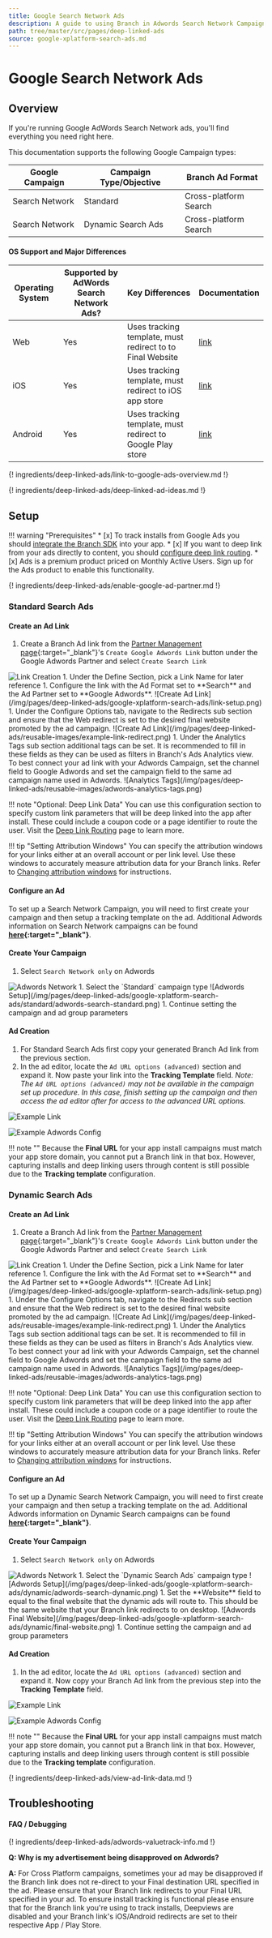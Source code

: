 ```yaml
---
title: Google Search Network Ads
description: A guide to using Branch in Adwords Search Network Campaigns.
path: tree/master/src/pages/deep-linked-ads
source: google-xplatform-search-ads.md
---
```

# Google Search Network Ads

## Overview

If you're running Google AdWords Search Network ads, you'll find everything you need right here.

This documentation supports the following Google Campaign types:

Google Campaign | Campaign Type/Objective | Branch Ad Format
--- | --- | ---
Search Network | Standard | Cross-platform Search
Search Network | Dynamic Search Ads | Cross-platform Search

#### OS Support and Major Differences

Operating System | Supported by AdWords Search Network Ads? | Key Differences | Documentation
--- | --- | --- | ---
Web | Yes | Uses tracking template, must redirect to to Final Website | [link](/pages/deep-linked-ads/google-xplatform-search-ads/#standard-search-ads)
iOS | Yes | Uses tracking template, must redirect to iOS app store | [link](/pages/deep-linked-ads/google-xplatform-search-ads/#standard-search-ads)
Android | Yes | Uses tracking template, must redirect to Google Play store | [link](/pages/deep-linked-ads/google-xplatform-search-ads/#standard-search-ads)

{! ingredients/deep-linked-ads/link-to-google-ads-overview.md !}

{! ingredients/deep-linked-ads/deep-linked-ad-ideas.md !}

## Setup

!!! warning "Prerequisites"
	* [x] To track installs from Google Ads you should [integrate the Branch SDK](TODO) into your app.
	* [x] If you want to deep link from your ads directly to content, you should [configure deep link routing](TODO).
	* [x] Ads is a premium product priced on Monthly Active Users. Sign up for the Ads product to enable this functionality.

{! ingredients/deep-linked-ads/enable-google-ad-partner.md !}

### Standard Search Ads

#### Create an Ad Link

1. Create a Branch Ad link from the [Partner Management page](https://dashboard.branch.io/ads/partner-management){:target="_blank"}'s `Create Google Adwords Link` button under the Google Adwords Partner and select `Create Search Link`
<img src="/img/pages/deep-linked-ads/reusable-images/create-link-search.png" alt="Link Creation" class="three-quarters center">
1. Under the Define Section, pick a Link Name for later reference
1. Configure the link with the Ad Format set to **Search** and the Ad Partner set to **Google Adwords**.
![Create Ad Link](/img/pages/deep-linked-ads/google-xplatform-search-ads/link-setup.png)
1. Under the Configure Options tab, navigate to the Redirects sub section and ensure that the Web redirect is set to the desired final website promoted by the ad campaign.
![Create Ad Link](/img/pages/deep-linked-ads/reusable-images/example-link-redirect.png)
1. Under the Analytics Tags sub section additional tags can be set. It is recommended to fill in these fields as they can be used as filters in Branch's Ads Analytics view. To best connect your ad link with your Adwords Campaign, set the channel field to Google Adwords and set the campaign field to the same ad campaign name used in Adwords.
![Analytics Tags](/img/pages/deep-linked-ads/reusable-images/adwords-analytics-tags.png)

!!! note "Optional: Deep Link Data"
	You can use this configuration section to specify custom link parameters that will be deep linked into the app after install. These could include a coupon code or a page identifier to route the user. Visit the [Deep Link Routing](TODO) page to learn more.

!!! tip "Setting Attribution Windows"
	You can specify the attribution windows for your links either at an overall account or per link level. Use these windows to accurately measure attribution data for your Branch links. Refer to [Changing attribution windows](/pages/deep-linked-ads/branch-universal-ads/#change-attribution-windows) for instructions.

#### Configure an Ad

To set up a Search Network Campaign, you will need to first create your campaign and then setup a tracking template on the ad. Additional Adwords information on Search Network campaigns can be found **[here](https://support.google.com/adwords/answer/6340430?hl=en){:target="_blank"}**.

#### Create Your Campaign

1. Select `Search Network only` on Adwords
<img src="/img/pages/deep-linked-ads/reusable-images/adwords-search-network.png" alt="Adwords Network" class="half center">
1. Select the `Standard` campaign type
![Adwords Setup](/img/pages/deep-linked-ads/google-xplatform-search-ads/standard/adwords-search-standard.png)
1. Continue setting the campaign and ad group parameters

#### Ad Creation

1. For Standard Search Ads first copy your generated Branch Ad link from the previous section.
1. In the ad editor, locate the `Ad URL options (advanced)` section and expand it. Now paste your link into the **Tracking Template** field.
*Note: The `Ad URL options (advanced)` may not be available in the campaign set up procedure. In this case, finish setting up the campaign and then access the ad editor after for access to the advanced URL options.*

![Example Link](/img/pages/deep-linked-ads/google-xplatform-search-ads/full-branch-link.png)

![Example Adwords Config](/img/pages/deep-linked-ads/google-xplatform-search-ads/standard/adwords-configuration.png)

!!! note ""
	Because the **Final URL** for your app install campaigns must match your app store domain, you cannot put a Branch link in that box. However, capturing installs and deep linking users through content is still possible due to the **Tracking template** configuration.

### Dynamic Search Ads

#### Create an Ad Link

1. Create a Branch Ad link from the [Partner Management page](https://dashboard.branch.io/ads/partner-management){:target="_blank"}'s `Create Google Adwords Link` button under the Google Adwords Partner and select `Create Search Link`
<img src="/img/pages/deep-linked-ads/reusable-images/create-link-search.png" alt="Link Creation" class="three-quarters center">
1. Under the Define Section, pick a Link Name for later reference
1. Configure the link with the Ad Format set to **Search** and the Ad Partner set to **Google Adwords**.
![Create Ad Link](/img/pages/deep-linked-ads/google-xplatform-search-ads/link-setup.png)
1. Under the Configure Options tab, navigate to the Redirects sub section and ensure that the Web redirect is set to the desired final website promoted by the ad campaign.
![Create Ad Link](/img/pages/deep-linked-ads/reusable-images/example-link-redirect.png)
1. Under the Analytics Tags sub section additional tags can be set. It is recommended to fill in these fields as they can be used as filters in Branch's Ads Analytics view. To best connect your ad link with your Adwords Campaign, set the channel field to Google Adwords and set the campaign field to the same ad campaign name used in Adwords.
![Analytics Tags](/img/pages/deep-linked-ads/reusable-images/adwords-analytics-tags.png)

!!! note "Optional: Deep Link Data"
	You can use this configuration section to specify custom link parameters that will be deep linked into the app after install. These could include a coupon code or a page identifier to route the user. Visit the [Deep Link Routing](TODO) page to learn more.

!!! tip "Setting Attribution Windows"
	You can specify the attribution windows for your links either at an overall account or per link level. Use these windows to accurately measure attribution data for your Branch links. Refer to [Changing attribution windows](/pages/deep-linked-ads/branch-universal-ads/#change-attribution-windows) for instructions.

#### Configure an Ad

To set up a Dynamic Search Network Campaign, you will need to first create your campaign and then setup a tracking template on the ad. Additional Adwords information on Dynamic Search campaigns can be found **[here](https://support.google.com/adwords/answer/2471185?hl=en){:target="_blank"}**.

#### Create Your Campaign

1. Select `Search Network only` on Adwords
<img src="/img/pages/deep-linked-ads/reusable-images/adwords-search-network.png" alt="Adwords Network" class="half center">
1. Select the `Dynamic Search Ads` campaign type
![Adwords Setup](/img/pages/deep-linked-ads/google-xplatform-search-ads/dynamic/adwords-search-dynamic.png)
1. Set the **Website** field to equal to the final website that the dynamic ads will route to. This should be the same website that your Branch link redirects to on desktop.
![Adwords Final Website](/img/pages/deep-linked-ads/google-xplatform-search-ads/dynamic/final-website.png)
1. Continue setting the campaign and ad group parameters

#### Ad Creation

1. In the ad editor, locate the `Ad URL options (advanced)` section and expand it. Now copy your Branch Ad link from the previous step into the **Tracking Template** field.

![Example Link](/img/pages/deep-linked-ads/google-xplatform-search-ads/full-branch-link.png)

![Example Adwords Config](/img/pages/deep-linked-ads/google-xplatform-search-ads/dynamic/adwords-configuration.png)

!!! note ""
	Because the **Final URL** for your app install campaigns must match your app store domain, you cannot put a Branch link in that box. However, capturing installs and deep linking users through content is still possible due to the **Tracking template** configuration.

{! ingredients/deep-linked-ads/view-ad-link-data.md !}

## Troubleshooting

#### FAQ / Debugging

{! ingredients/deep-linked-ads/adwords-valuetrack-info.md !}

**Q: Why is my advertisement being disapproved on Adwords?**

**A:** For Cross Platform campaigns, sometimes your ad may be disapproved if the Branch link does not re-direct to your Final destination URL specified in the ad. Please ensure that your Branch link redirects to your Final URL specified in your ad. To ensure install tracking is functional please ensure that for the Branch link you're using to track installs, Deepviews are disabled and your Branch link's iOS/Android redirects are set to their respective App / Play Store.
